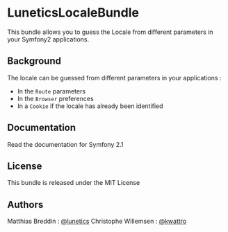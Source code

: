 # LuneticsLocaleBundle

This bundle allows you to guess the Locale from different parameters in your Symfony2 applications.

## Background

The locale can be guessed from different parameters in your applications :

* In the `Route` parameters
* In the `Browser` preferences
* In a `Cookie` if the locale has already been identified

## Documentation

Read the documentation for Symfony 2.1

## License

This bundle is released under the MIT License

## Authors

Matthias Breddin : [@lunetics](https://github.com/lunetics)
Christophe Willemsen : [@kwattro](https://github.com/kwattro)